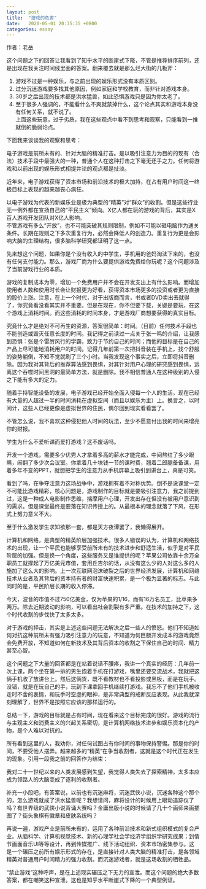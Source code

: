 ```yaml
---
layout: post
title:  "游戏的危害"
date:   2020-05-01 20:35:35 +0800
categories: essay
---
```


作者：老岳  

这个问题之下的回答让我看到了知乎水平的断崖式下降，不管是推荐排序前列，还是出现在我关注时间线里面的答案。翻来覆去就是那么烂大街的几板斧：  

1. 游戏不过是一种娱乐，与之前出现的娱乐形式没有本质区别。
2. 过分沉迷游戏要多找其他原因，例如家庭和学校教育，而非针对游戏本身。
3. 30岁之后出现的技术都是洪水猛兽，如此恐惧游戏只是因为你太老了。
3. 至于很多人强调的，不能看什么不爽就禁掉什么，这个论点其实和游戏本身没有任何关系，就不说了。  
上面这些玩意，过于劣质，我在这些观点中看不到思考和观察，只能看到一推就倒的脆弱论点。   

下面我来谈谈我的观察和思考：  

电子游戏是前所未有的、针对大脑的精准打击。是以吸引注意力为目的的现有（合法）技术手段中最强大的一种，普通个人在这种打击之下毫无还手之力。任何将游戏和以前出现的娱乐形式相提并论的观点都是扯淡。  

近年来，电子游戏获得了资本市场和前沿技术的极大加持，在占有用户时间这一终极目标上表现的越来越丧心病狂。  

以电子游戏为代表的新娱乐业是极为典型的“精英”对“群众”的收割。但是这些行业无一例外都在宣扬自己的“平民主义”倾向。X亿人都在玩的游戏的背后，其实是X百人游戏开发团队对X亿人影响。  
不管游戏有多么“开放”，也不可能突破其规则限制，例如不可能以砸电脑作为通关条件。长期在规则之下多次重复行为，必然会降低人的创造力。重复行为更是会影响大脑的生理结构，很多脑科学研究都证明了这一点。  

先来想这个问题，如果你是个没有收入的中学生，手机用的爸妈淘汰下来的，也没有任何支付能力。那么，游戏厂商为什么要提供游戏免费给你玩呢？这个问题涉及了当前游戏行业的本质。  

游戏的复制成本为零，增加一个免费用户并不会在开发支出上有什么影响。而增加使用者人数和使用时长会让财报更为好看，获得资本市场更多的投资或者更为直接的股价上涨。注意，在上一个时代，对于出版商而言，书或者DVD卖出去就得了，你究竟看没看其实并不重要。但是在现在，你不但要下载，关键是要玩，在这个游戏上消耗时间。而这些消耗的时间本身，才是游戏厂商想要获得的真实目标。  

究竟什么才是绝对不可再生的资源，答案很简单：时间。（目前）任何技术手段也不能创造或毁灭任意长度的时间。我记得之前读过一点关于张一鸣的介绍，让我感到恐惧：张是个雷厉风行的学霸，致力于节约自己的时间；而他的目标是在自己的产品上尽可能地消耗用户的时间。记得几年前第一次把抖音装在手机上，找个舒服的姿势躺倒，不知不觉就刷了三个小时。当我发现这个事实之后，立即将抖音删除。因为我对其背后的推荐算法感到畏惧，对其针对用户心理的研究感到畏惧，远离这个吞噬时间黑洞的最简单方法，就是删除。我不相信普通人在这种级别的入侵之下能有多大的定力。  

随着手持智能设备的发展，电子游戏已经开始全面入侵每一个人的生活，现在已经有大量的人超过一半的时间消耗在虚拟空间（而且以娱乐为主）上。换言之，以时间计，这些人已经更像是虚拟世界的住民，偶尔回到现实看看罢了。  

不管怎么说，我不喜欢这种侵犯他人时间的玩法，至少不愿意付出我的时间来增亮你的财报。  

学生为什么不爱听课而爱打游戏？这不废话吗。  

开发一个游戏，需要多少优秀人才拿着多高的薪水才能完成，中间熬红了多少眼睛，闹翻了多少次会议室。你拿着几十块钱一节的课时费，翘着二郎腿备备课，用着多年不变的PPT，就想把学生的注意力从手机屏幕上吸引到讲台上，真是可笑。  

看到了吗，在争夺注意力这场战争中，游戏拥有着不对称优势。倒不是说课堂一定不可能比游戏精彩，核心问题是，游戏制作的目标就是要吸引注意力，我之前提到过，这是一种成人电影制作思维，揣摩用户心理，开发出存在但没有被用户意识到的需求。但是课堂最终是要落在知识传授上的。从最根本的理念就落了下风，在形式上努力意义不大。  

至于什么激发学生求知欲那一套，都是天方夜谭罢了，我懒得展开。  

计算机和网络，是典型的精英阶层加强技术。很多人错误的认为，计算机和网络技术的出现，让一个平民也能够享受前所未有的技术进步和舒适生活，似乎是对平民阶层的加强。但是换一个角度，这些服务又是谁提供的呢？苹果公司依靠十余万全职员工就撑起了万亿美元市值，套用丘吉尔的话，从没有这么少的人对这么多的人施加了这么大的影响。上一次互联网泡沫破裂之后的世界经济发展，计算机和网络技术从业者及其背后的资本持有者的财富快速积累，是一个极为显著的标志。与此同时的是，平民阶层长期的收入停滞。  

今天，波音的市值不过750亿美金，仅为苹果的1/16，而有16万名员工，比苹果多两万。除去近期波动的影响，可以看出社会割裂有多严重。在技术的加持之下，这个时代收割的步伐快了太多太多。  

对于游戏的抨击，其实是上述这些问题无法解决之后一些人的愤怒。他们不知道如何对抗这种前所未有强力吸引注意力的玩意，不知道为何巨额开发成本的游戏竟然会免费开放，不知道如何在新技术及其背后资本的收割之下保住自己的时间、精力甚至心智。  

这个问题之下大量的回答都是在站着说话不腰疼，我讲一个真实的经历：几年前一次上课，两个坐在第一排的男生抱着手机在打游戏，嘴里还要交流战术，我就把这俩手机收了放讲台上。然后这俩货，既不看教材也不看投影或黑板，而是在玩手。没错，就是在玩自己的手，玩到下课拿回手机继续打游戏。我忘不了他们手机被收走时不舍的表情，和玩手时空虚的眼神，是非常典型的戒断反应表现。从此我就深刻理解了，世界不是按照它应该的那样运行的。  

总结一下，游戏的目标就是占有时间，现在看来这个目标完成的很好。游戏的流行与主观主义和消费主义的兴起关系密切，是计算机网络技术进步和娱乐资本化的产物，是个人难以对抗的。  

所有看到这里的人，我劝你，对任何试图占有你时间的事物保持警惕。那是你的时间，不要受他人摆弄。越来越多的“精英”在争当收割者，这就是这个时代正在发生的现象。引用一段我之前的回答作为结束：  

我对二十一世纪以来的人类发展感到失望，我觉得人类失去了探索精神，太多本应成为领路人的大脑变成了逐利的收割者。  

补充一小段吧，有答案说，以前也有沉迷麻将，沉迷武侠小说，沉迷各种这个那个的，怎么游戏就成了洪水猛兽呢？我想请问，麻将设计的时候用上眼动追踪仪了吗？有世界级的武侠小说背诵大赛吗？金庸出版小说的时候请了几十个画师来画插图了？街头象棋有徽章和皮肤系统吗？  

再说一遍，游戏产业是前所未有的，运用了各种前沿技术和新式组织模式的复合产业。从脑科学、计算机视觉技术、新的心理学社会学经济学组织学研究成果；到情节画面音乐UI等等设计，再到传媒推广、线下活动组织、资本市场密集参与。这是一个碾压之前所有娱乐形式的存在，是直接针对人类大脑的精准打击，是各领域精英对普通用户时间精力的强力收割。而沉迷游戏者，就是这场收割的牺牲品。  

“禁止游戏”这种呼声，是在上述现实碾压之下无力的宣泄。而这个问题的绝大多数答案，都在嘲笑这种宣泄。这也是知乎水平断崖式下降的一个典型例证。  

